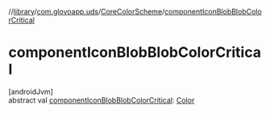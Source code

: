 //[library](../../../index.md)/[com.glovoapp.uds](../index.md)/[CoreColorScheme](index.md)/[componentIconBlobBlobColorCritical](component-icon-blob-blob-color-critical.md)

# componentIconBlobBlobColorCritical

[androidJvm]\
abstract val [componentIconBlobBlobColorCritical](component-icon-blob-blob-color-critical.md): [Color](https://developer.android.com/reference/kotlin/androidx/compose/ui/graphics/Color.html)
